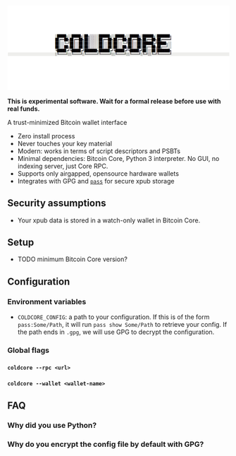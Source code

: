![coldcore](docs/img/logo.png)


**This is experimental software. Wait for a formal release before use with real
funds.**

A trust-minimized Bitcoin wallet interface

- Zero install process
- Never touches your key material
- Modern: works in terms of script descriptors and PSBTs
- Minimal dependencies: Bitcoin Core, Python 3 interpreter. No GUI, no indexing server,
  just Core RPC.
- Supports only airgapped, opensource hardware wallets
- Integrates with GPG and [`pass`](https://www.passwordstore.org/) for secure xpub storage


## Security assumptions

- Your xpub data is stored in a watch-only wallet in Bitcoin Core.

## Setup

- TODO minimum Bitcoin Core version?

## Configuration

### Environment variables

- `COLDCORE_CONFIG`: a path to your configuration. If this is of the form
  `pass:Some/Path`, it will run `pass show Some/Path` to retrieve your config. If
  the path ends in `.gpg`, we will use GPG to decrypt the configuration.

### Global flags

#### `coldcore --rpc <url>`

#### `coldcore --wallet <wallet-name>`

## FAQ

### Why did you use Python?

### Why do you encrypt the config file by default with GPG?
